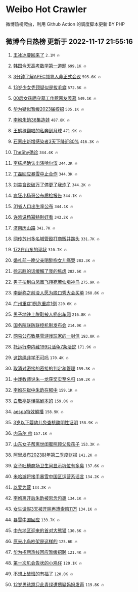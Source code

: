 # Weibo Hot Crawler 



微博热榜爬虫，利用 Github Action 的调度脚本更新 BY PHP 


## 微博今日热榜 更新于 2022-11-17 21:55:16 
1. [王冰冰要回来了](https://s.weibo.com/weibo?q=%23%E7%8E%8B%E5%86%B0%E5%86%B0%E8%A6%81%E5%9B%9E%E6%9D%A5%E4%BA%86%23&t=31&band_rank=1&Refer=top) `2.1M 🔥` 

1. [韩国今天高考数学第一道题](https://s.weibo.com/weibo?q=%23%E9%9F%A9%E5%9B%BD%E4%BB%8A%E5%A4%A9%E9%AB%98%E8%80%83%E6%95%B0%E5%AD%A6%E7%AC%AC%E4%B8%80%E9%81%93%E9%A2%98%23&t=31&band_rank=2&Refer=top) `699.1K 🔥` 

1. [3分钟了解APEC领导人非正式会议](https://s.weibo.com/weibo?q=%233%E5%88%86%E9%92%9F%E4%BA%86%E8%A7%A3APEC%E9%A2%86%E5%AF%BC%E4%BA%BA%E9%9D%9E%E6%AD%A3%E5%BC%8F%E4%BC%9A%E8%AE%AE%23&t=31&band_rank=3&Refer=top) `595.6K 🔥` 

1. [13岁少女秃顶疑似是拔毛癖](https://s.weibo.com/weibo?q=%2313%E5%B2%81%E5%B0%91%E5%A5%B3%E7%A7%83%E9%A1%B6%E7%96%91%E4%BC%BC%E6%98%AF%E6%8B%94%E6%AF%9B%E7%99%96%23&t=31&band_rank=4&Refer=top) `572.5K 🔥` 

1. [00后女孩晒守墓工作惹网友羡慕](https://s.weibo.com/weibo?q=%2300%E5%90%8E%E5%A5%B3%E5%AD%A9%E6%99%92%E5%AE%88%E5%A2%93%E5%B7%A5%E4%BD%9C%E6%83%B9%E7%BD%91%E5%8F%8B%E7%BE%A1%E6%85%95%23&t=31&band_rank=5&Refer=top) `549.1K 🔥` 

1. [华为疑似暂缓2023届校招](https://s.weibo.com/weibo?q=%23%E5%8D%8E%E4%B8%BA%E7%96%91%E4%BC%BC%E6%9A%82%E7%BC%932023%E5%B1%8A%E6%A0%A1%E6%8B%9B%23&t=31&band_rank=6&Refer=top) `535.1K 🔥` 

1. [李峋朱韵36集造娃](https://s.weibo.com/weibo?q=%23%E6%9D%8E%E5%B3%8B%E6%9C%B1%E9%9F%B536%E9%9B%86%E9%80%A0%E5%A8%83%23&t=31&band_rank=7&Refer=top) `487.8K 🔥` 

1. [王鹤棣翻唱的私奔到月球](https://s.weibo.com/weibo?q=%23%E7%8E%8B%E9%B9%A4%E6%A3%A3%E7%BF%BB%E5%94%B1%E7%9A%84%E7%A7%81%E5%A5%94%E5%88%B0%E6%9C%88%E7%90%83%23&t=31&band_rank=8&Refer=top) `471.9K 🔥` 

1. [石家庄新增感染者3天下降近80%](https://s.weibo.com/weibo?q=%23%E7%9F%B3%E5%AE%B6%E5%BA%84%E6%96%B0%E5%A2%9E%E6%84%9F%E6%9F%93%E8%80%853%E5%A4%A9%E4%B8%8B%E9%99%8D%E8%BF%9180%25%23&t=31&band_rank=9&Refer=top) `416.3K 🔥` 

1. [TheShy确诊](https://s.weibo.com/weibo?q=%23TheShy%E7%A1%AE%E8%AF%8A%23&t=31&band_rank=10&Refer=top) `344.4K 🔥` 

1. [李栋旭确认出演哈尔滨](https://s.weibo.com/weibo?q=%23%E6%9D%8E%E6%A0%8B%E6%97%AD%E7%A1%AE%E8%AE%A4%E5%87%BA%E6%BC%94%E5%93%88%E5%B0%94%E6%BB%A8%23&t=31&band_rank=11&Refer=top) `344.3K 🔥` 

1. [丁磊回应暴雪中止合作](https://s.weibo.com/weibo?q=%23%E4%B8%81%E7%A3%8A%E5%9B%9E%E5%BA%94%E6%9A%B4%E9%9B%AA%E4%B8%AD%E6%AD%A2%E5%90%88%E4%BD%9C%23&t=31&band_rank=12&Refer=top) `344.3K 🔥` 

1. [刘美含说破万了停更了我炸了](https://s.weibo.com/weibo?q=%23%E5%88%98%E7%BE%8E%E5%90%AB%E8%AF%B4%E7%A0%B4%E4%B8%87%E4%BA%86%E5%81%9C%E6%9B%B4%E4%BA%86%E6%88%91%E7%82%B8%E4%BA%86%23&t=31&band_rank=13&Refer=top) `344.2K 🔥` 

1. [疯狂小杨哥公布质检报告](https://s.weibo.com/weibo?q=%23%E7%96%AF%E7%8B%82%E5%B0%8F%E6%9D%A8%E5%93%A5%E5%85%AC%E5%B8%83%E8%B4%A8%E6%A3%80%E6%8A%A5%E5%91%8A%23&t=31&band_rank=14&Refer=top) `344.1K 🔥` 

1. [31省人口出生率公布](https://s.weibo.com/weibo?q=%2331%E7%9C%81%E4%BA%BA%E5%8F%A3%E5%87%BA%E7%94%9F%E7%8E%87%E5%85%AC%E5%B8%83%23&t=31&band_rank=15&Refer=top) `344.1K 🔥` 

1. [许凯说杨幂特别好看](https://s.weibo.com/weibo?q=%23%E8%AE%B8%E5%87%AF%E8%AF%B4%E6%9D%A8%E5%B9%82%E7%89%B9%E5%88%AB%E5%A5%BD%E7%9C%8B%23&t=31&band_rank=16&Refer=top) `343.2K 🔥` 

1. [济南历山路](https://s.weibo.com/weibo?q=%23%E6%B5%8E%E5%8D%97%E5%8E%86%E5%B1%B1%E8%B7%AF%23&t=31&band_rank=17&Refer=top) `341.7K 🔥` 

1. [网传苏州多名城管殴打商贩并踹头](https://s.weibo.com/weibo?q=%23%E7%BD%91%E4%BC%A0%E8%8B%8F%E5%B7%9E%E5%A4%9A%E5%90%8D%E5%9F%8E%E7%AE%A1%E6%AE%B4%E6%89%93%E5%95%86%E8%B4%A9%E5%B9%B6%E8%B8%B9%E5%A4%B4%23&t=31&band_rank=18&Refer=top) `331.7K 🔥` 

1. [172在山东的现状](https://s.weibo.com/weibo?q=%23172%E5%9C%A8%E5%B1%B1%E4%B8%9C%E7%9A%84%E7%8E%B0%E7%8A%B6%23&t=31&band_rank=19&Refer=top) `310.7K 🔥` 

1. [婚礼前一晚父亲喝醉抱女儿痛哭](https://s.weibo.com/weibo?q=%23%E5%A9%9A%E7%A4%BC%E5%89%8D%E4%B8%80%E6%99%9A%E7%88%B6%E4%BA%B2%E5%96%9D%E9%86%89%E6%8A%B1%E5%A5%B3%E5%84%BF%E7%97%9B%E5%93%AD%23&t=31&band_rank=20&Refer=top) `283.3K 🔥` 

1. [徐志胜的话缓解了我的焦虑](https://s.weibo.com/weibo?q=%23%E5%BE%90%E5%BF%97%E8%83%9C%E7%9A%84%E8%AF%9D%E7%BC%93%E8%A7%A3%E4%BA%86%E6%88%91%E7%9A%84%E7%84%A6%E8%99%91%23&t=31&band_rank=21&Refer=top) `282.6K 🔥` 

1. [男子拍到白凤凰飞翔宛若仙境神鸟](https://s.weibo.com/weibo?q=%23%E7%94%B7%E5%AD%90%E6%8B%8D%E5%88%B0%E7%99%BD%E5%87%A4%E5%87%B0%E9%A3%9E%E7%BF%94%E5%AE%9B%E8%8B%A5%E4%BB%99%E5%A2%83%E7%A5%9E%E9%B8%9F%23&t=31&band_rank=22&Refer=top) `275.9K 🔥` 

1. [李诞称之前没人愿为脱口秀大会买单](https://s.weibo.com/weibo?q=%23%E6%9D%8E%E8%AF%9E%E7%A7%B0%E4%B9%8B%E5%89%8D%E6%B2%A1%E4%BA%BA%E6%84%BF%E4%B8%BA%E8%84%B1%E5%8F%A3%E7%A7%80%E5%A4%A7%E4%BC%9A%E4%B9%B0%E5%8D%95%23&t=31&band_rank=23&Refer=top) `268.8K 🔥` 

1. [广州重症1例危重症1例](https://s.weibo.com/weibo?q=%23%E5%B9%BF%E5%B7%9E%E9%87%8D%E7%97%871%E4%BE%8B%E5%8D%B1%E9%87%8D%E7%97%871%E4%BE%8B%23&t=31&band_rank=24&Refer=top) `220.6K 🔥` 

1. [男子地铁上脱鞋被人扔出车厢](https://s.weibo.com/weibo?q=%23%E7%94%B7%E5%AD%90%E5%9C%B0%E9%93%81%E4%B8%8A%E8%84%B1%E9%9E%8B%E8%A2%AB%E4%BA%BA%E6%89%94%E5%87%BA%E8%BD%A6%E5%8E%A2%23&t=31&band_rank=25&Refer=top) `216.8K 🔥` 

1. [国务院联防联控机制发布会](https://s.weibo.com/weibo?q=%23%E5%9B%BD%E5%8A%A1%E9%99%A2%E8%81%94%E9%98%B2%E8%81%94%E6%8E%A7%E6%9C%BA%E5%88%B6%E5%8F%91%E5%B8%83%E4%BC%9A%23&t=31&band_rank=26&Refer=top) `214.0K 🔥` 

1. [网易公布致暴雪游戏玩家的一封信](https://s.weibo.com/weibo?q=%23%E7%BD%91%E6%98%93%E5%85%AC%E5%B8%83%E8%87%B4%E6%9A%B4%E9%9B%AA%E6%B8%B8%E6%88%8F%E7%8E%A9%E5%AE%B6%E7%9A%84%E4%B8%80%E5%B0%81%E4%BF%A1%23&t=31&band_rank=27&Refer=top) `193.0K 🔥` 

1. [托运行李内藏199只活龟7条活蛇](https://s.weibo.com/weibo?q=%23%E6%89%98%E8%BF%90%E8%A1%8C%E6%9D%8E%E5%86%85%E8%97%8F199%E5%8F%AA%E6%B4%BB%E9%BE%9F7%E6%9D%A1%E6%B4%BB%E8%9B%87%23&t=31&band_rank=28&Refer=top) `171.9K 🔥` 

1. [这跳绳非学不可吗](https://s.weibo.com/weibo?q=%23%E8%BF%99%E8%B7%B3%E7%BB%B3%E9%9D%9E%E5%AD%A6%E4%B8%8D%E5%8F%AF%E5%90%97%23&t=31&band_rank=29&Refer=top) `170.4K 🔥` 

1. [取消对密接的密接的判定和管理](https://s.weibo.com/weibo?q=%23%E5%8F%96%E6%B6%88%E5%AF%B9%E5%AF%86%E6%8E%A5%E7%9A%84%E5%AF%86%E6%8E%A5%E7%9A%84%E5%88%A4%E5%AE%9A%E5%92%8C%E7%AE%A1%E7%90%86%23&t=31&band_rank=30&Refer=top) `159.3K 🔥` 

1. [中戏教师说朱一龙获奖实至名归](https://s.weibo.com/weibo?q=%23%E4%B8%AD%E6%88%8F%E6%95%99%E5%B8%88%E8%AF%B4%E6%9C%B1%E4%B8%80%E9%BE%99%E8%8E%B7%E5%A5%96%E5%AE%9E%E8%87%B3%E5%90%8D%E5%BD%92%23&t=31&band_rank=31&Refer=top) `159.2K 🔥` 

1. [李峋在狱中朱韵在郁中](https://s.weibo.com/weibo?q=%23%E6%9D%8E%E5%B3%8B%E5%9C%A8%E7%8B%B1%E4%B8%AD%E6%9C%B1%E9%9F%B5%E5%9C%A8%E9%83%81%E4%B8%AD%23&t=31&band_rank=32&Refer=top) `159.1K 🔥` 

1. [白敬亭是懂挑剧本的](https://s.weibo.com/weibo?q=%23%E7%99%BD%E6%95%AC%E4%BA%AD%E6%98%AF%E6%87%82%E6%8C%91%E5%89%A7%E6%9C%AC%E7%9A%84%23&t=31&band_rank=33&Refer=top) `159.0K 🔥` 

1. [aespa特效躺播](https://s.weibo.com/weibo?q=%23aespa%E7%89%B9%E6%95%88%E8%BA%BA%E6%92%AD%23&t=31&band_rank=34&Refer=top) `158.9K 🔥` 

1. [3岁以下婴幼儿免查核酸阴性证明](https://s.weibo.com/weibo?q=%233%E5%B2%81%E4%BB%A5%E4%B8%8B%E5%A9%B4%E5%B9%BC%E5%84%BF%E5%85%8D%E6%9F%A5%E6%A0%B8%E9%85%B8%E9%98%B4%E6%80%A7%E8%AF%81%E6%98%8E%23&t=31&band_rank=35&Refer=top) `158.9K 🔥` 

1. [内马尔 帅](https://s.weibo.com/weibo?q=%E5%86%85%E9%A9%AC%E5%B0%94%20%E5%B8%85&t=31&band_rank=36&Refer=top) `157.1K 🔥` 

1. [山东女子帮离世闺蜜照顾父母孩子](https://s.weibo.com/weibo?q=%23%E5%B1%B1%E4%B8%9C%E5%A5%B3%E5%AD%90%E5%B8%AE%E7%A6%BB%E4%B8%96%E9%97%BA%E8%9C%9C%E7%85%A7%E9%A1%BE%E7%88%B6%E6%AF%8D%E5%AD%A9%E5%AD%90%23&t=31&band_rank=37&Refer=top) `153.3K 🔥` 

1. [阿里发布2023财年第二季度财报](https://s.weibo.com/weibo?q=%23%E9%98%BF%E9%87%8C%E5%8F%91%E5%B8%832023%E8%B4%A2%E5%B9%B4%E7%AC%AC%E4%BA%8C%E5%AD%A3%E5%BA%A6%E8%B4%A2%E6%8A%A5%23&t=31&band_rank=38&Refer=top) `141.2K 🔥` 

1. [女子吐槽商场卫生间显示坑位有多臭](https://s.weibo.com/weibo?q=%23%E5%A5%B3%E5%AD%90%E5%90%90%E6%A7%BD%E5%95%86%E5%9C%BA%E5%8D%AB%E7%94%9F%E9%97%B4%E6%98%BE%E7%A4%BA%E5%9D%91%E4%BD%8D%E6%9C%89%E5%A4%9A%E8%87%AD%23&t=31&band_rank=39&Refer=top) `137.6K 🔥` 

1. [米哈游将接手暴雪中国区运营系谣言](https://s.weibo.com/weibo?q=%23%E7%B1%B3%E5%93%88%E6%B8%B8%E5%B0%86%E6%8E%A5%E6%89%8B%E6%9A%B4%E9%9B%AA%E4%B8%AD%E5%9B%BD%E5%8C%BA%E8%BF%90%E8%90%A5%E7%B3%BB%E8%B0%A3%E8%A8%80%23&t=31&band_rank=40&Refer=top) `134.2K 🔥` 

1. [以爱为营](https://s.weibo.com/weibo?q=%23%E4%BB%A5%E7%88%B1%E4%B8%BA%E8%90%A5%23&t=31&band_rank=41&Refer=top) `134.2K 🔥` 

1. [李峋离开后朱韵被思念包裹](https://s.weibo.com/weibo?q=%23%E6%9D%8E%E5%B3%8B%E7%A6%BB%E5%BC%80%E5%90%8E%E6%9C%B1%E9%9F%B5%E8%A2%AB%E6%80%9D%E5%BF%B5%E5%8C%85%E8%A3%B9%23&t=31&band_rank=42&Refer=top) `134.1K 🔥` 

1. [女生请假3天被开除再遭索赔11万](https://s.weibo.com/weibo?q=%23%E5%A5%B3%E7%94%9F%E8%AF%B7%E5%81%873%E5%A4%A9%E8%A2%AB%E5%BC%80%E9%99%A4%E5%86%8D%E9%81%AD%E7%B4%A2%E8%B5%9411%E4%B8%87%23&t=31&band_rank=43&Refer=top) `134.1K 🔥` 

1. [暴雪中国回应](https://s.weibo.com/weibo?q=%23%E6%9A%B4%E9%9B%AA%E4%B8%AD%E5%9B%BD%E5%9B%9E%E5%BA%94%23&t=31&band_rank=44&Refer=top) `133.7K 🔥` 

1. [中东地区迎来的首对大熊猫](https://s.weibo.com/weibo?q=%23%E4%B8%AD%E4%B8%9C%E5%9C%B0%E5%8C%BA%E8%BF%8E%E6%9D%A5%E7%9A%84%E9%A6%96%E5%AF%B9%E5%A4%A7%E7%86%8A%E7%8C%AB%23&t=31&band_rank=45&Refer=top) `130.5K 🔥` 

1. [原来小鸟吵架是这样的](https://s.weibo.com/weibo?q=%23%E5%8E%9F%E6%9D%A5%E5%B0%8F%E9%B8%9F%E5%90%B5%E6%9E%B6%E6%98%AF%E8%BF%99%E6%A0%B7%E7%9A%84%23&t=31&band_rank=46&Refer=top) `125.6K 🔥` 

1. [华为招聘热线回应暂缓招聘](https://s.weibo.com/weibo?q=%23%E5%8D%8E%E4%B8%BA%E6%8B%9B%E8%81%98%E7%83%AD%E7%BA%BF%E5%9B%9E%E5%BA%94%E6%9A%82%E7%BC%93%E6%8B%9B%E8%81%98%23&t=31&band_rank=47&Refer=top) `121.4K 🔥` 

1. [第一次见会告状的小鸡仔](https://s.weibo.com/weibo?q=%23%E7%AC%AC%E4%B8%80%E6%AC%A1%E8%A7%81%E4%BC%9A%E5%91%8A%E7%8A%B6%E7%9A%84%E5%B0%8F%E9%B8%A1%E4%BB%94%23&t=31&band_rank=48&Refer=top) `120.1K 🔥` 

1. [不想上破班的有福了](https://s.weibo.com/weibo?q=%23%E4%B8%8D%E6%83%B3%E4%B8%8A%E7%A0%B4%E7%8F%AD%E7%9A%84%E6%9C%89%E7%A6%8F%E4%BA%86%23&t=31&band_rank=49&Refer=top) `120.0K 🔥` 

1. [12岁男孩跳只此青绿遭质疑妈妈发声](https://s.weibo.com/weibo?q=%2312%E5%B2%81%E7%94%B7%E5%AD%A9%E8%B7%B3%E5%8F%AA%E6%AD%A4%E9%9D%92%E7%BB%BF%E9%81%AD%E8%B4%A8%E7%96%91%E5%A6%88%E5%A6%88%E5%8F%91%E5%A3%B0%23&t=31&band_rank=50&Refer=top) `119.8K 🔥` 

